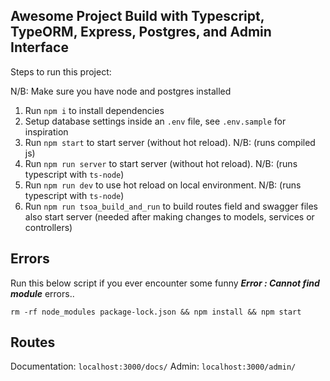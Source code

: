 ## Awesome Project Build with Typescript, TypeORM, Express, Postgres, and Admin Interface

Steps to run this project:

N/B: Make sure you have node and postgres installed

1. Run `npm i` to install dependencies
2. Setup database settings inside an `.env` file, see `.env.sample` for inspiration
3. Run `npm start` to start server (without hot reload). N/B: (runs compiled js)
4. Run `npm run server` to start server (without hot reload). N/B: (runs typescript with `ts-node`)
5. Run `npm run dev` to use hot reload on local environment. N/B: (runs typescript with `ts-node`)
6. Run `npm run tsoa_build_and_run` to build routes field and swagger files also start server (needed after making changes to models, services or controllers)



## Errors
Run this below script if you ever encounter some funny ***Error : Cannot find module*** errors..

`rm -rf node_modules package-lock.json && npm install && npm start`


## Routes
Documentation: `localhost:3000/docs/`
Admin: `localhost:3000/admin/`
